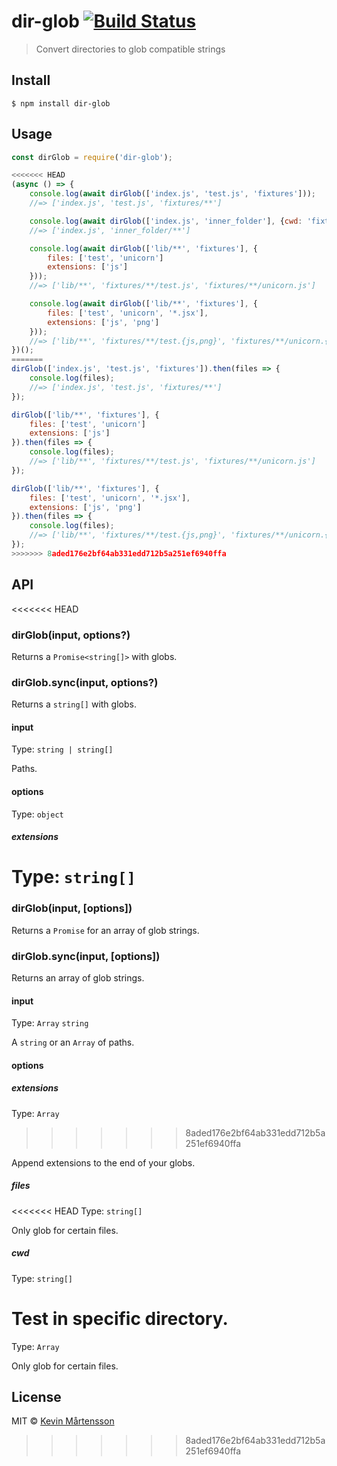 # dir-glob [![Build Status](https://travis-ci.org/kevva/dir-glob.svg?branch=master)](https://travis-ci.org/kevva/dir-glob)

> Convert directories to glob compatible strings


## Install

```
$ npm install dir-glob
```


## Usage

```js
const dirGlob = require('dir-glob');

<<<<<<< HEAD
(async () => {
	console.log(await dirGlob(['index.js', 'test.js', 'fixtures']));
	//=> ['index.js', 'test.js', 'fixtures/**']

	console.log(await dirGlob(['index.js', 'inner_folder'], {cwd: 'fixtures'}));
	//=> ['index.js', 'inner_folder/**']

	console.log(await dirGlob(['lib/**', 'fixtures'], {
		files: ['test', 'unicorn']
		extensions: ['js']
	}));
	//=> ['lib/**', 'fixtures/**/test.js', 'fixtures/**/unicorn.js']

	console.log(await dirGlob(['lib/**', 'fixtures'], {
		files: ['test', 'unicorn', '*.jsx'],
		extensions: ['js', 'png']
	}));
	//=> ['lib/**', 'fixtures/**/test.{js,png}', 'fixtures/**/unicorn.{js,png}', 'fixtures/**/*.jsx']
})();
=======
dirGlob(['index.js', 'test.js', 'fixtures']).then(files => {
	console.log(files);
	//=> ['index.js', 'test.js', 'fixtures/**']
});

dirGlob(['lib/**', 'fixtures'], {
	files: ['test', 'unicorn']
	extensions: ['js']
}).then(files => {
	console.log(files);
	//=> ['lib/**', 'fixtures/**/test.js', 'fixtures/**/unicorn.js']
});

dirGlob(['lib/**', 'fixtures'], {
	files: ['test', 'unicorn', '*.jsx'],
	extensions: ['js', 'png']
}).then(files => {
	console.log(files);
	//=> ['lib/**', 'fixtures/**/test.{js,png}', 'fixtures/**/unicorn.{js,png}', 'fixtures/**/*.jsx']
});
>>>>>>> 8aded176e2bf64ab331edd712b5a251ef6940ffa
```


## API

<<<<<<< HEAD
### dirGlob(input, options?)

Returns a `Promise<string[]>` with globs.

### dirGlob.sync(input, options?)

Returns a `string[]` with globs.

#### input

Type: `string | string[]`

Paths.

#### options

Type: `object`

##### extensions

Type: `string[]`
=======
### dirGlob(input, [options])

Returns a `Promise` for an array of glob strings.

### dirGlob.sync(input, [options])

Returns an array of glob strings.

#### input

Type: `Array` `string`

A `string` or an `Array` of paths.

#### options

##### extensions

Type: `Array`
>>>>>>> 8aded176e2bf64ab331edd712b5a251ef6940ffa

Append extensions to the end of your globs.

##### files

<<<<<<< HEAD
Type: `string[]`

Only glob for certain files.

##### cwd

Type: `string[]`

Test in specific directory.
=======
Type: `Array`

Only glob for certain files.


## License

MIT © [Kevin Mårtensson](https://github.com/kevva)
>>>>>>> 8aded176e2bf64ab331edd712b5a251ef6940ffa
